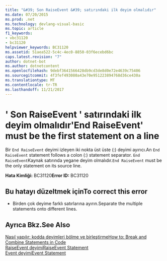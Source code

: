 ```yaml
---
title: "&#39; Son RaiseEvent &#39; satırındaki ilk deyim olmalıdır"
ms.date: 07/20/2015
ms.prod: .net
ms.technology: devlang-visual-basic
ms.topic: article
f1_keywords:
- vbc31120
- bc31120
helpviewer_keywords: BC31120
ms.assetid: 51aea522-5c4c-4ec0-8850-03f6ecebd6bc
caps.latest.revision: "7"
author: dotnet-bot
ms.author: dotnetcontent
ms.openlocfilehash: 9debf3641566428db9cd3de8d0e72e4639c75406
ms.sourcegitcommit: 4f3fef493080a43e70e951223894768d36ce430a
ms.translationtype: MT
ms.contentlocale: tr-TR
ms.lasthandoff: 11/21/2017
---
```

# <a name="39end-raiseevent39-must-be-the-first-statement-on-a-line"></a><span data-ttu-id="3b5e6-102">&#39; Son RaiseEvent &#39; satırındaki ilk deyim olmalıdır</span><span class="sxs-lookup"><span data-stu-id="3b5e6-102">&#39;End RaiseEvent&#39; must be the first statement on a line</span></span>
<span data-ttu-id="3b5e6-103">Bir `End RaiseEvent` deyimi izleyen iki nokta üst üste (:) deyimi ayırıcı.</span><span class="sxs-lookup"><span data-stu-id="3b5e6-103">An `End RaiseEvent` statement follows a colon (:) statement separator.</span></span> <span data-ttu-id="3b5e6-104">`End RaiseEvent`Kaynak satırında yegane deyim olmalıdır.</span><span class="sxs-lookup"><span data-stu-id="3b5e6-104">`End RaiseEvent` must be the only statement on its source line.</span></span>  
  
 <span data-ttu-id="3b5e6-105">**Hata Kimliği:** BC31120</span><span class="sxs-lookup"><span data-stu-id="3b5e6-105">**Error ID:** BC31120</span></span>  
  
## <a name="to-correct-this-error"></a><span data-ttu-id="3b5e6-106">Bu hatayı düzeltmek için</span><span class="sxs-lookup"><span data-stu-id="3b5e6-106">To correct this error</span></span>  
  
-   <span data-ttu-id="3b5e6-107">Birden çok deyime farklı satırlarına ayırın.</span><span class="sxs-lookup"><span data-stu-id="3b5e6-107">Separate the multiple statements onto different lines.</span></span>  
  
## <a name="see-also"></a><span data-ttu-id="3b5e6-108">Ayrıca Bkz.</span><span class="sxs-lookup"><span data-stu-id="3b5e6-108">See Also</span></span>  
 [<span data-ttu-id="3b5e6-109">Nasıl yapılır: kodda deyimleri bölme ve birleştirme</span><span class="sxs-lookup"><span data-stu-id="3b5e6-109">How to: Break and Combine Statements in Code</span></span>](../../visual-basic/programming-guide/program-structure/how-to-break-and-combine-statements-in-code.md)  
 [<span data-ttu-id="3b5e6-110">RaiseEvent deyimi</span><span class="sxs-lookup"><span data-stu-id="3b5e6-110">RaiseEvent Statement</span></span>](../../visual-basic/language-reference/statements/raiseevent-statement.md)  
 [<span data-ttu-id="3b5e6-111">Event deyimi</span><span class="sxs-lookup"><span data-stu-id="3b5e6-111">Event Statement</span></span>](../../visual-basic/language-reference/statements/event-statement.md)
